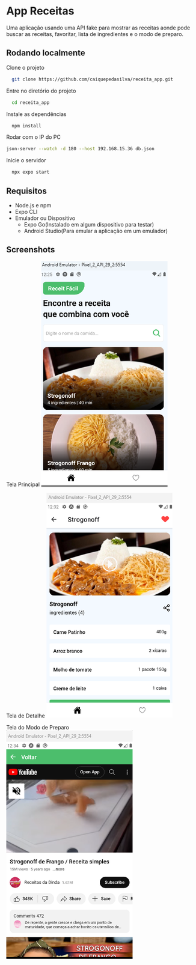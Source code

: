 
# App Receitas

Uma aplicação usando uma API fake para mostrar as receitas aonde pode buscar as receitas, favoritar, lista de ingredientes e o modo de preparo.


## Rodando localmente

Clone o projeto

```bash
  git clone https://github.com/caiquepedasilva/receita_app.git
```

Entre no diretório do projeto

```bash
  cd receita_app
```

Instale as dependências

```bash
  npm install
```

Rodar com o IP do PC
```bash
json-server --watch -d 180 --host 192.168.15.36 db.json
```

Inicie o servidor

```bash
  npx expo start
```


## Requisitos

- Node.js e npm
- Expo CLI
- Emulador ou Dispositivo
    - Expo Go(Instalado em algum dispositivo para testar)
    - Android Studio(Para emular a aplicação em um emulador)


## Screenshots

Tela Principal
![App Screenshot](https://github.com/caiquepedasilva/receita_app/blob/main/assets/Tela%20principal.png)

Tela de Detalhe
![App Screenshot](https://github.com/caiquepedasilva/receita_app/blob/main/assets/Detalhe%20receita.png)

Tela do Modo de Preparo
![App Screenshot](https://github.com/caiquepedasilva/receita_app/blob/main/assets/modo%20de%20preparo%20video.png)

